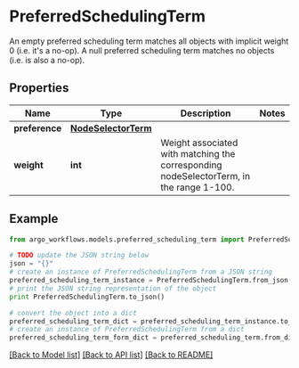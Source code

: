 # PreferredSchedulingTerm

An empty preferred scheduling term matches all objects with implicit weight 0 (i.e. it's a no-op). A null preferred scheduling term matches no objects (i.e. is also a no-op).

## Properties

Name | Type | Description | Notes
------------ | ------------- | ------------- | -------------
**preference** | [**NodeSelectorTerm**](NodeSelectorTerm.md) |  | 
**weight** | **int** | Weight associated with matching the corresponding nodeSelectorTerm, in the range 1-100. | 

## Example

```python
from argo_workflows.models.preferred_scheduling_term import PreferredSchedulingTerm

# TODO update the JSON string below
json = "{}"
# create an instance of PreferredSchedulingTerm from a JSON string
preferred_scheduling_term_instance = PreferredSchedulingTerm.from_json(json)
# print the JSON string representation of the object
print PreferredSchedulingTerm.to_json()

# convert the object into a dict
preferred_scheduling_term_dict = preferred_scheduling_term_instance.to_dict()
# create an instance of PreferredSchedulingTerm from a dict
preferred_scheduling_term_form_dict = preferred_scheduling_term.from_dict(preferred_scheduling_term_dict)
```
[[Back to Model list]](../README.md#documentation-for-models) [[Back to API list]](../README.md#documentation-for-api-endpoints) [[Back to README]](../README.md)


